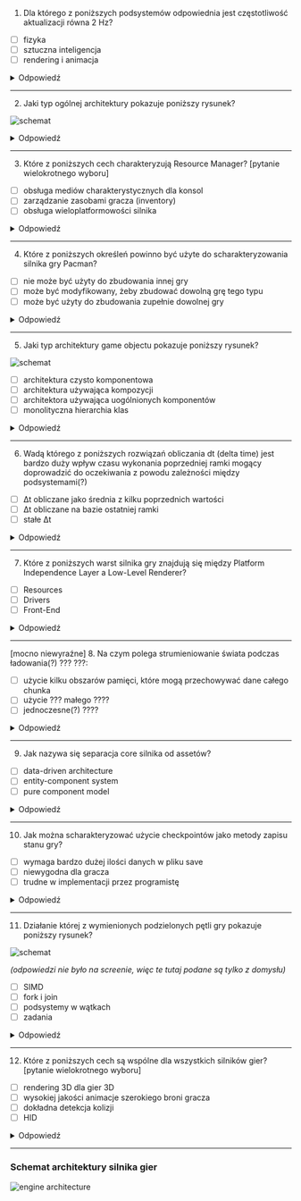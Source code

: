 1. Dla którego z poniższych podsystemów odpowiednia jest częstotliwość aktualizacji równa 2 Hz?
- [ ] fizyka
- [ ] sztuczna inteligencja
- [ ] rendering i animacja

<details>
<summary>Odpowiedź</summary>

> Sztuczna inteligencja

> **fizyka** 120 Hz
> **rendering i animacja** 30/60 Hz (animacja zsynchronizowana z renderingiemn)

</details>

---

2. Jaki typ ogólnej architektury pokazuje poniższy rysunek?

![schemat](2_schemat.png)

<details>
<summary>Odpowiedź</summary>

> Architektura samodzielna

> Pozostałe architektury:
> - architektura współdzielona
> 
>   ![schemat](2_wspoldzielona.png)
> 
> - architektura Unreal Engine
> 
>   ![schemat](2_unreal.png)

</details>

---

3. Które z poniższych cech charakteryzują Resource Manager? [pytanie wielokrotnego wyboru]
- [ ] obsługa mediów charakterystycznych dla konsol
- [ ] zarządzanie zasobami gracza (inventory)
- [ ] obsługa wieloplatformowości silnika

<details>
<summary>Odpowiedź</summary>

> - [x] obsługa mediów charakterystycznych dla konsol
> - [x] obsługa wieloplatformowości silnika

</details>

---

4. Które z poniższych określeń powinno być użyte do scharakteryzowania silnika gry Pacman?
- [ ] nie może być użyty do zbudowania innej gry
- [ ] może być modyfikowany, żeby zbudować dowolną grę tego typu
- [ ] może być użyty do zbudowania zupełnie dowolnej gry

<details>
<summary>Odpowiedź</summary>

> nie może być użyty do zbudowania innej gry

</details>

---

5. Jaki typ architektury game objectu pokazuje poniższy rysunek?

![schemat](13_schemat.png)

- [ ] architektura czysto komponentowa
- [ ] architektura używająca kompozycji
- [ ] architektora używająca uogólnionych komponentów
- [ ] monolityczna hierarchia klas

<details>
<summary>Odpowiedź</summary>

> monolityczna hierarchia klas

> Z prezentacji (7):
>
> Architektury object-centric:
> - **nieobiektowa** - specjalizowane struktury przechowujące konkretne typy obiektów
> - **monolityczna hierarchia klas**
> - używająca **kompozycji**
> 
>   ![schemat](5_kompozycja.png)
> - używająca **uogólnionych komponentów**
> 
>   ![schemat](5_uogolnione.png)
> - **czysto komponentowa**
> 
>   ![schemat](5_czysta.png)

</details>

---

6. Wadą którego z poniższych rozwiązań obliczania dt (delta time) jest bardzo duży wpływ czasu wykonania poprzedniej ramki mogący doprowadzić do oczekiwania z powodu zależności między podsystemami(?)
- [ ] Δt obliczane jako średnia z kilku poprzednich wartości
- [ ] Δt obliczane na bazie ostatniej ramki
- [ ] stałe Δt

<details>
<summary>Odpowiedź</summary>

> Δt obliczane na bazie ostatniej ramki

> Z prezentacji:
> 
> Δt jest zmierzone jako różnica między chwilą rozpoczęcia a zakończenia obliczeń poprzedniej ramki.
>
> Rozwiązanie używane w większości gier.
>
> Może doprowadzić, po wystąpieniu zbyt długiej ramki, do powstawania serii ramek, które są dwa razy dłuższe, niż powinny, ponieważ zależności między podsystemami powodują oczekiwanie

</details>

---

7. Które z poniższych warst silnika gry znajdują się między Platform Independence Layer a Low-Level Renderer?
- [ ] Resources
- [ ] Drivers
- [ ] Front-End

<details>
<summary>Odpowiedź</summary>

> Resources

</details>

---

[mocno niewyraźne]
8. Na czym polega strumieniowanie świata podczas ładowania(?) ??? ???:
- [ ] użycie kilku obszarów pamięci, które mogą przechowywać dane całego chunka
- [ ] użycie ??? małego ????
- [ ] jednoczesne(?) ????

<details>
<summary>Odpowiedź</summary>

> jeżeli chodzi ogólnie o strumieniowanie, to użycie małego obszaru pamięci w porównaniu do całościowego rozmiaru pliku (rezerwacja pamięci tylko na ułamek swojej wielkości)

> Z prezentacji (7):
> 
> Ładowanie danych świata:
> - ładowanie proste - z użyciem ekranów ładowania
> - użycie *air lock* - bardzo małe chunki świata, które zajmują gracza na czas ładowania dużego chunka
> - strumieniowanie świata - użycie kilku obszarów pamięci, które mogą przechowywać dane całego chunka

</details>

---

9. Jak nazywa się separacja core silnika od assetów?
- [ ] data-driven architecture
- [ ] entity-component system
- [ ] pure component model

<details>
<summary>Odpowiedź</summary>

> data-driven architecture

</details>

---

10. Jak można scharakteryzować użycie checkpointów jako metody zapisu stanu gry?
- [ ] wymaga bardzo dużej ilości danych w pliku save
- [ ] niewygodna dla gracza
- [ ] trudne w implementacji przez programistę

<details>
<summary>Odpowiedź</summary>

> niewygodna dla gracza

</details>

---

11. Działanie której z wymienionych podzielonych pętli gry pokazuje poniższy rysunek?

![schemat](11_schemat.png)

*(odpowiedzi nie było na screenie, więc te tutaj podane są tylko z domysłu)*
- [ ] SIMD
- [ ] fork i join
- [ ] podsystemy w wątkach
- [ ] zadania

<details>
<summary>Odpowiedź</summary>

> Podsystemy w wątkach

> Z prezentacji (09):
> 
> Rozbicie czynności na zadania, które mogą być wykonywane równolegle:
> - SIMD
>
> 	![schemat](11_simd1.png)
>   ![schemat](11_simd2.png)
> - fork i join
> 	
> 	![schemat](11_fork.png)
> - podsystemy w wątkach (j.w.)
> - zadania (jobs)
> 	
> 	![schemat](11_jobs.png)
> 
> Wykonywanie asynchroniczne

</details>

---

12. Które z poniższych cech są wspólne dla wszystkich silników gier? [pytanie wielokrotnego wyboru]
- [ ] rendering 3D dla gier 3D
- [ ] wysokiej jakości animacje szerokiego broni gracza
- [ ] dokładna detekcja kolizji
- [ ] HID

<details>
<summary>Odpowiedź</summary>

> - [x] rendering 3D dla gier 3D
> - [x] HID

</details>

---

### Schemat architektury silnika gier

![engine architecture](RuntimeGameEngineArchitecture.png)
